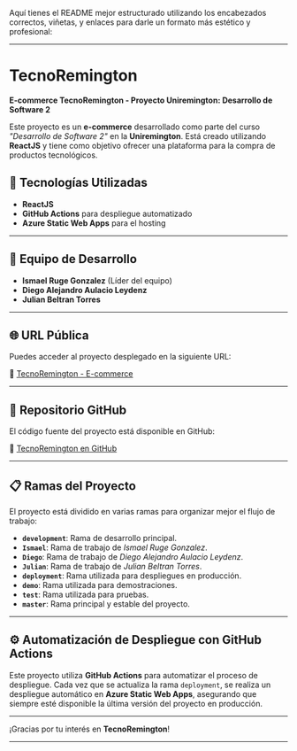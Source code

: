 Aquí tienes el README mejor estructurado utilizando los encabezados correctos, viñetas, y enlaces para darle un formato más estético y profesional:

---

# TecnoRemington

**E-commerce TecnoRemington - Proyecto Uniremington: Desarrollo de Software 2**

Este proyecto es un **e-commerce** desarrollado como parte del curso _"Desarrollo de Software 2"_ en la **Uniremington**. Está creado utilizando **ReactJS** y tiene como objetivo ofrecer una plataforma para la compra de productos tecnológicos.

## 🚀 Tecnologías Utilizadas

- **ReactJS**
- **GitHub Actions** para despliegue automatizado
- **Azure Static Web Apps** para el hosting

---

## 👥 Equipo de Desarrollo

- **Ismael Ruge Gonzalez** (Líder del equipo)
- **Diego Alejandro Aulacio Leydenz**
- **Julian Beltran Torres**

---

## 🌐 URL Pública

Puedes acceder al proyecto desplegado en la siguiente URL:

🔗 [TecnoRemington - E-commerce](https://witty-pebble-046a6dc0f.5.azurestaticapps.net/)

---

## 📂 Repositorio GitHub

El código fuente del proyecto está disponible en GitHub:

🔗 [TecnoRemington en GitHub](https://github.com/ismaelruge/TecnoRemington_React)

---

## 📋 Ramas del Proyecto

El proyecto está dividido en varias ramas para organizar mejor el flujo de trabajo:

- **`development`**: Rama de desarrollo principal.
- **`Ismael`**: Rama de trabajo de _Ismael Ruge Gonzalez_.
- **`Diego`**: Rama de trabajo de _Diego Alejandro Aulacio Leydenz_.
- **`Julian`**: Rama de trabajo de _Julian Beltran Torres_.
- **`deployment`**: Rama utilizada para despliegues en producción.
- **`demo`**: Rama utilizada para demostraciones.
- **`test`**: Rama utilizada para pruebas.
- **`master`**: Rama principal y estable del proyecto.

---

## ⚙️ Automatización de Despliegue con GitHub Actions

Este proyecto utiliza **GitHub Actions** para automatizar el proceso de despliegue. Cada vez que se actualiza la rama `deployment`, se realiza un despliegue automático en **Azure Static Web Apps**, asegurando que siempre esté disponible la última versión del proyecto en producción.

---

¡Gracias por tu interés en **TecnoRemington**!

---